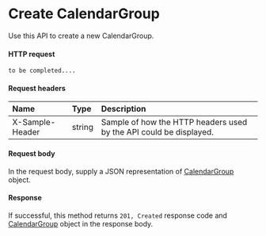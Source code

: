 # Create CalendarGroup

Use this API to create a new CalendarGroup.
#### HTTP request
```http
to be completed....
```
#### Request headers
| Name       | Type | Description|
|:---------------|:--------|:----------|
| X-Sample-Header  | string  | Sample of how the HTTP headers used by the API could be displayed.|

#### Request body
In the request body, supply a JSON representation of [CalendarGroup](../resources/calendargroup.md) object.


#### Response
If successful, this method returns `201, Created` response code and [CalendarGroup](../resources/calendargroup.md) object in the response body.
